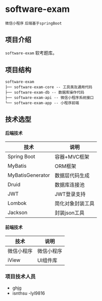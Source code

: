 # software-exam

` 微信小程序 ` `后端基于springBoot`

## 项目介绍

`software-exam` 软考题库。
## 项目结构
``` 
software-exam
├── software-exam-core -- 工具类及通用代码
├── software-exam-db -- 数据库操作代码
├── software-exam-api -- 微信小程序系统接口
└── software-exam-app -- 小程序前端
```


## 技术选型

#### 后端技术

技术 | 说明 | 
----|----|
Spring Boot | 容器+MVC框架 |
MyBatis | ORM框架  | 
MyBatisGenerator | 数据层代码生成 | 
Druid | 数据库连接池 | 
JWT | JWT登录支持 | 
Lombok | 简化对象封装工具 | 
Jackson | 封装json工具 | 



#### 前端技术

技术 | 说明 | 
----|----|
微信小程序 | 微信小程序 |
iView | UI组件库 | 


### 项目技术人员
- ghjg
- isnthsu
-lyl9816